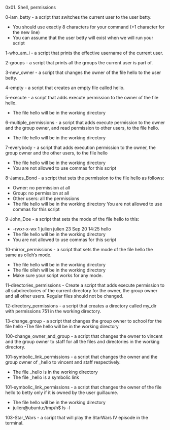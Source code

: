 0x01. Shell, permissions


0-iam_betty - a script that switches the current user to the user betty.
  - You should use exactly 8 characters for your command (+1 character for the new line)
  - You can assume that the user betty will exist when we will run your script

1-who_am_i - a script that prints the effective username of the current user.

2-groups - a script that prints all the groups the current user is part of.

3-new_owner - a script that changes the owner of the file hello to the user betty.

4-empty - a script that creates an empty file called hello.

5-execute - a script that adds execute permission to the owner of the file hello.
  - The file hello will be in the working directory

6-multiple_permissions - a script that adds execute permission to the owner and the group owner, and read permission to other users, to the file hello.
  - The file hello will be in the working directory

7-everybody - a script that adds execution permission to the owner, the group owner and the other users, to the file hello
  - The file hello will be in the working directory
  - You are not allowed to use commas for this script

8-James_Bond - a script that sets the permission to the file hello as follows:
  - Owner: no permission at all
  - Group: no permission at all
  - Other users: all the permissions
  - The file hello will be in the working directory You are not allowed to use commas for this script

9-John_Doe - a script that sets the mode of the file hello to this:
  - -rwxr-x-wx 1 julien julien 23 Sep 20 14:25 hello
  - The file hello will be in the working directory
  - You are not allowed to use commas for this script

10-mirror_permissions - a script that sets the mode of the file hello the same as olleh’s mode.
  - The file hello will be in the working directory
  - The file olleh will be in the working directory
  - Make sure your script works for any mode.

11-directories_permissions - Create a script that adds execute permission to all subdirectories of the current directory for the owner, the group owner and all other users. Regular files should not be changed.

12-directory_permissions - a script that creates a directory called my_dir with permissions 751 in the working directory.

13-change_group - a script that changes the group owner to school for the file hello
 -The file hello will be in the working directory

100-change_owner_and_group - a script that changes the owner to vincent and the group owner to staff for all the files and directories in the working directory.

101-symbolic_link_permissions - a script that changes the owner and the group owner of _hello to vincent and staff respectively.
  - The file _hello is in the working directory
  - The file _hello is a symbolic link

101-symbolic_link_permissions - a script that changes the owner of the file hello to betty only if it is owned by the user guillaume.
  - The file hello will be in the working directory
  - julien@ubuntu:/tmp/h$ ls -l

103-Star_Wars - a script that will play the StarWars IV episode in the terminal.